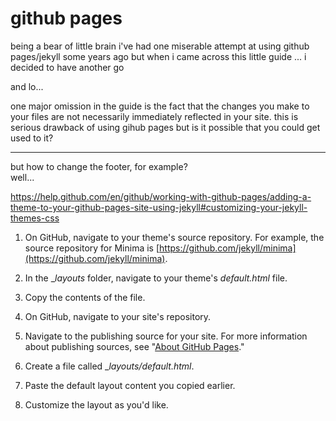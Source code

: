 # github pages

being a bear of little brain i've had one miserable attempt at using github pages/jekyll some years ago but when i came across this little guide ... i decided to have another go

and lo...

one major omission in the guide is the fact that the changes you make to your files are not necessarily immediately reflected in your site. this is serious drawback of using gihub pages but is it possible that you could get used to it?


----------------------

but how to change the footer, for example?  
well...

https://help.github.com/en/github/working-with-github-pages/adding-a-theme-to-your-github-pages-site-using-jekyll#customizing-your-jekyll-themes-css

  1. On GitHub, navigate to your theme's source repository. For example, the source repository for Minima is [https://github.com/jekyll/minima](https://github.com/jekyll/minima).

  2. In the __layouts_ folder, navigate to your theme's _default.html_ file.

  3. Copy the contents of the file.

  4. On GitHub, navigate to your site's repository.

  5. Navigate to the publishing source for your site. For more information about publishing sources, see "[About GitHub Pages](https://help.github.com/en/articles/about-github-pages#publishing-sources-for-github-pages-sites)."

  6. Create a file called __layouts/default.html_.

  7. Paste the default layout content you copied earlier.

  8. Customize the layout as you'd like.
